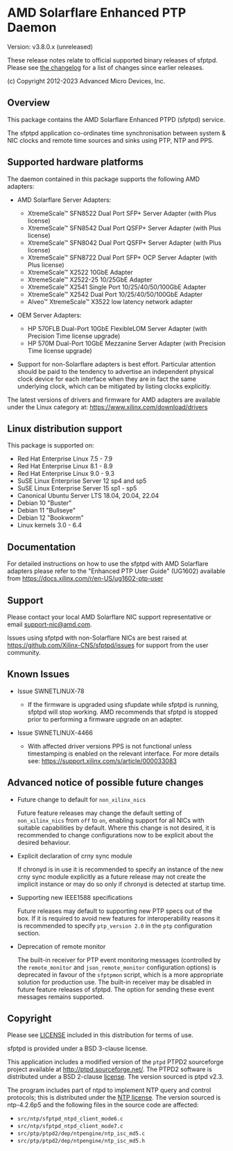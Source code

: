 AMD Solarflare Enhanced PTP Daemon
==================================

Version: v3.8.0.x (unreleased)

These release notes relate to official supported binary releases of sfptpd.
Please see [the changelog](CHANGELOG.md) for a list of changes since earlier
releases.

(c) Copyright 2012-2023 Advanced Micro Devices, Inc.


Overview
--------

This package contains the AMD Solarflare Enhanced PTPD (sfptpd) service.

The sfptpd application co-ordinates time synchronisation between system &
NIC clocks and remote time sources and sinks using PTP, NTP and PPS.


Supported hardware platforms
----------------------------

The daemon contained in this package supports the following AMD adapters:

- AMD Solarflare Server Adapters:
  - XtremeScale™ SFN8522 Dual Port SFP+ Server Adapter (with Plus license)
  - XtremeScale™ SFN8542 Dual Port QSFP+ Server Adapter (with Plus license)
  - XtremeScale™ SFN8042 Dual Port QSFP+ Server Adapter (with Plus license)
  - XtremeScale™ SFN8722 Dual Port SFP+ OCP Server Adapter (with Plus license)
  - XtremeScale™ X2522 10GbE Adapter
  - XtremeScale™ X2522-25 10/25GbE Adapter
  - XtremeScale™ X2541 Single Port 10/25/40/50/100GbE Adapter
  - XtremeScale™ X2542 Dual Port 10/25/40/50/100GbE Adapter
  - Alveo™ XtremeScale™ X3522 low latency network adapter

- OEM Server Adapters:
  - HP 570FLB Dual-Port 10GbE FlexibleLOM Server Adapter (with Precision Time license upgrade)
  - HP 570M Dual-Port 10GbE Mezzanine Server Adapter (with Precision Time license upgrade)

- Support for non-Solarflare adapters is best effort. Particular attention
  should be paid to the tendency to advertise an independent physical clock
  device for each interface when they are in fact the same underlying clock,
  which can be mitigated by listing clocks explicitly.

The latest versions of drivers and firmware for AMD adapters are available
under the Linux category at: <https://www.xilinx.com/download/drivers>


Linux distribution support
--------------------------

This package is supported on:
- Red Hat Enterprise Linux 7.5 - 7.9
- Red Hat Enterprise Linux 8.1 - 8.9
- Red Hat Enterprise Linux 9.0 - 9.3
- SuSE Linux Enterprise Server 12 sp4 and sp5
- SuSE Linux Enterprise Server 15 sp1 - sp5
- Canonical Ubuntu Server LTS 18.04, 20.04, 22.04
- Debian 10 "Buster"
- Debian 11 "Bullseye"
- Debian 12 "Bookworm"
- Linux kernels 3.0 - 6.4


Documentation
-------------

For detailed instructions on how to use the sfptpd with AMD Solarflare adapters
please refer to the "Enhanced PTP User Guide" (UG1602) available from
<https://docs.xilinx.com/r/en-US/ug1602-ptp-user>


Support
-------

Please contact your local AMD Solarflare NIC support representative or email
<support-nic@amd.com>.

Issues using sfptpd with non-Solarflare NICs are best raised at
<https://github.com/Xilinx-CNS/sfptpd/issues> for support from the user
community.


Known Issues
------------

- Issue SWNETLINUX-78
  - If the firmware is upgraded using sfupdate while sfptpd is running, sfptpd
    will stop working. AMD recommends that sfptpd is stopped prior to
    performing a firmware upgrade on an adapter.

- Issue SWNETLINUX-4466
  - With affected driver versions PPS is not functional unless timestamping
    is enabled on the relevant interface. For more details see:
    https://support.xilinx.com/s/article/000033083


Advanced notice of possible future changes
------------------------------------------

 * Future change to default for `non_xilinx_nics`

   Future feature releases may change the default setting of `non_xilinx_nics`
   from `off` to `on`, enabling support for all NICs with suitable capabilities
   by default. Where this change is not desired, it is recommended to change
   configurations now to be explicit about the desired behaviour.

 * Explicit declaration of crny sync module

   If chronyd is in use it is recommended to specify an instance of the new
   crny sync module explicitly as a future release may not create the implicit
   instance or may do so only if chronyd is detected at startup time.

 * Supporting new IEEE1588 specifications

   Future releases may default to supporting new PTP specs out of the box. If
   it is required to avoid new features for interoperability reasons it is
   recommended to specify `ptp_version 2.0` in the `ptp` configuration section.

 * Deprecation of remote monitor

   The built-in receiver for PTP event monitoring messages (controlled by the
   `remote_monitor` and `json_remote_monitor` configuration options) is
   deprecated in favour of the `sfptpmon` script, which is a more appropriate
   solution for production use. The built-in receiver may be disabled in
   future feature releases of sfptpd. The option for sending these event
   messages remains supported.


Copyright
---------

Please see [LICENSE](LICENSE) included in this distribution for terms of use.

sfptpd is provided under a BSD 3-clause license.

This application includes a modified version of the `ptpd` PTPD2 sourceforge
project available at http://ptpd.sourceforge.net/. The PTPD2 software is
distributed under a BSD 2-clause [license](PTPD2_COPYRIGHT). The version
sourced is ptpd v2.3.

The program includes part of ntpd to implement NTP query and control
protocols; this is distributed under the [NTP license](NTP_COPYRIGHT.html).
The version sourced is ntp-4.2.6p5 and the following files in the source code
are affected:
  - `src/ntp/sfptpd_ntpd_client_mode6.c`
  - `src/ntp/sfptpd_ntpd_client_mode7.c`
  - `src/ptp/ptpd2/dep/ntpengine/ntp_isc_md5.c`
  - `src/ptp/ptpd2/dep/ntpengine/ntp_isc_md5.h`

